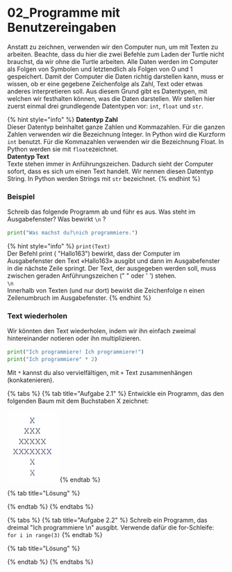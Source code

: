 # 02\_Programme mit Benutzereingaben

Anstatt zu zeichnen, verwenden wir den Computer nun, um mit Texten zu arbeiten. Beachte, dass du hier die zwei Befehle zum Laden der Turtle nicht brauchst, da wir ohne die Turtle arbeiten. Alle Daten werden im Computer als Folgen von Symbolen und letztendlich als Folgen von O und 1 gespeichert. Damit der Computer die Daten richtig darstellen kann, muss er wissen, ob er eine gegebene Zeichenfolge als Zahl, Text oder etwas anderes interpretieren soll. Aus diesem Grund gibt es Datentypen, mit welchen wir festhalten können, was die Daten darstellen. Wir stellen hier zuerst einmal drei grundlegende Datentypen vor: `int`, `float` und `str`.

{% hint style="info" %}
**Datentyp Zahl**  
Dieser Datentyp beinhaltet ganze Zahlen und Kommazahlen. Für die ganzen Zahlen verwenden wir die Bezeichnung Integer. In Python wird die Kurz­form `int` benutzt. Für die Kommazahlen verwenden wir die Bezeichnung Float. In Python werden sie mit `float`ezeichnet.   
**Datentyp Text**  
Texte stehen immer in Anführungszeichen. Dadurch sieht der Computer sofort, dass es sich um einen Text handelt. Wir nennen diesen Datentyp String. In Python werden Strings mit `str` bezeichnet.
{% endhint %}

### Beispiel

Schreib das folgende Programm ab und führ es aus. Was steht im Ausgabefenster? Was bewirkt `\n` ?

```python
print("Was machst du?\nich programmiere.")
```

{% hint style="info" %}
`print(Text)`  
Der Befehl print \( "Hallo163"\) bewirkt, dass der Computer im Ausgabefenster den Text «Hallo163» ausgibt und dann im Ausgabefenster in die nächste Zeile springt. Der Text, der ausgegeben werden soll, muss zwischen geraden Anführungszeichen \(" " oder ' '\) stehen.  
`\n`  
Innerhalb von Texten \(und nur dort\) bewirkt die Zeichenfolge  n einen Zeilenumbruch im Ausgabefenster.
{% endhint %}

### Text wiederholen

Wir könnten den Text wiederholen, indem wir ihn einfach zweimal hintereinander notieren oder ihn multiplizieren.

```python
print("Ich programmiere! Ich programmiere!") 
print("Ich programmiere" * 2)
```

Mit `*` kannst du also vervielfältigen, mit `+` Text zusammenhängen \(konkatenieren\).

{% tabs %}
{% tab title="Aufgabe 2.1" %}
Entwickle ein Programm, das den folgenden Baum mit dem Buchstaben X zeichnet:  


![Ein Baum](../../.gitbook/assets/grafik%20%2829%29.png)
{% endtab %}

{% tab title="Lösung" %}

{% endtab %}
{% endtabs %}

{% tabs %}
{% tab title="Aufgabe 2.2" %}
Schreib ein Programm, das dreimal "Ich programmiere \n" ausgibt. Verwende dafür die for-Schleife:  
`for i in range(3)`
{% endtab %}

{% tab title="Lösung" %}

{% endtab %}
{% endtabs %}

